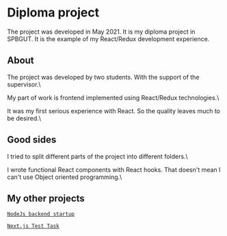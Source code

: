 # Diploma project

The project was developed in May 2021. It is my diploma project in SPBGUT.
It is the example of my React/Redux development experience.

## About

The project was developed by two students. With the support of the supervisor.\ 

My part of work is frontend implemented using React/Redux technologies.\

It was my first serious experience with React. So the quality leaves much to be desired.\

## Good sides

I tried to split different parts of the project into different folders.\

I wrote functional React components with React hooks. That doesn't mean I can't use Object oriented programming.\

## My other projects

[`NodeJs backend startup`](https://github.com/mihalay123/fire-plus-algebra-api)

[`Next.js Test Task`](https://github.com/mihalay123/test-task-twitch-search)
